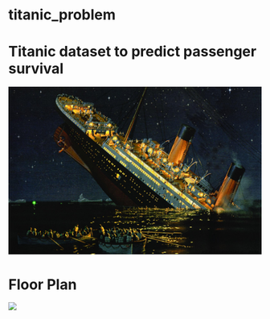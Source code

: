 # titanic_problem
# Titanic dataset to predict passenger survival

<img src='images/titanic_sinking.jpg' width=600>

# Floor Plan

<img src='images/titanic_floor_plan.jpg' width=600>

